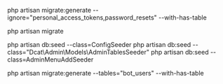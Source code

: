 php artisan migrate:generate --ignore="personal_access_tokens,password_resets" --with-has-table

php artisan migrate


php artisan db:seed --class=ConfigSeeder
php artisan db:seed --class="Dcat\Admin\Models\AdminTablesSeeder"
php artisan db:seed --class=AdminMenuAddSeeder

php artisan migrate:generate --tables="bot_users" --with-has-table

